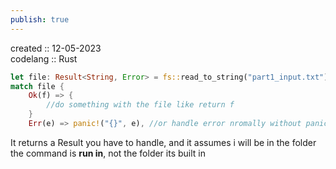 ```yaml
---  
publish: true  
---  
```

  
created :: 12-05-2023  
codelang :: Rust  
  
```rust  
let file: Result<String, Error> = fs::read_to_string("part1_input.txt");  
match file {  
	Ok(f) => {  
		//do something with the file like return f  
	}  
	Err(e) => panic!("{}", e), //or handle error nromally without panicking  
```  
  
It returns a Result you have to handle, and it assumes i will be in the folder the command is **run in**, not the folder its built in